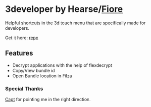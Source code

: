 # 3developer by Hearse/<a href="https://github.com/donato-fiore">Fiore</a>

<p>Helpful shortcuts in the 3d touch menu that are specifically made for developers.<p3>
 
<p>Get it here: <a href="https://hearsedev.github.io/">repo</a></p>
  
<h2>Features</h2>
  
  - Decrypt applications with the help of flexdecrypt
  - Copy/View bundle id
  - Open Bundle location in Filza


<h3>Special Thanks</h2>
<a href="https://github.com/captinc">Capt</a> for pointing me in the right direction.
